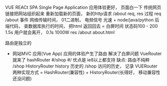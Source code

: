 VUE REACt SPA Single Page Application 应用体验更好， 页面白一下
传统网页 链接把网站组织起来 重新加载新的页面， 新的http请求
/about req, res 过程
req /about
事件 网络传输时间， 01二进制， 电频信号 光速 + node/java/python 后端代码， 查数据库执行的时间， 把html 返回回去 = 白屏时间 状态码100 - 200
1.5s 用户就会离开， 0.1s 1000W
res /about about.html

路由是独立的
- 网站MVC 应用(Vue App) 应用的体验产生了路由 解决了白屏问题
VueRouter 就来了
  hashRouter
  #/shop #/
  优点是 ie8以上都支持
  缺点: 路由不纯粹 /shop
  HistoryRouter history 历史的 /shop 访问的历史， 记录
  VUERouter 两种实现方式 = HashRouter(兼容性) + HistoryRouter(长得好， 移动兼容性还没问题)